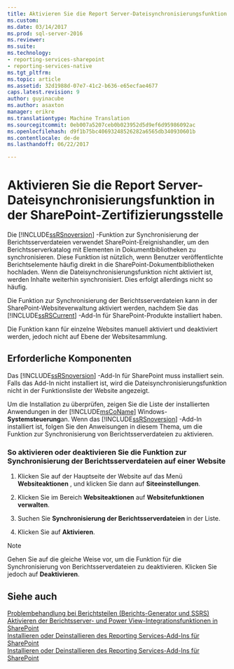 ```yaml
---
title: Aktivieren Sie die Report Server-Dateisynchronisierungsfunktion in der SharePoint-Zertifizierungsstelle | Microsoft Docs
ms.custom: 
ms.date: 03/14/2017
ms.prod: sql-server-2016
ms.reviewer: 
ms.suite: 
ms.technology:
- reporting-services-sharepoint
- reporting-services-native
ms.tgt_pltfrm: 
ms.topic: article
ms.assetid: 32d1988d-07e7-41c2-b636-e65ecfae4677
caps.latest.revision: 9
author: guyinacube
ms.author: asaxton
manager: erikre
ms.translationtype: Machine Translation
ms.sourcegitcommit: 0eb007a5207ceb0b023952d5d9ef6d95986092ac
ms.openlocfilehash: d9f1b75bc40693248526282a6565db340930601b
ms.contentlocale: de-de
ms.lasthandoff: 06/22/2017

---
```

# <a name="activate-the-report-server-file-sync-feature-in-sharepoint-ca"></a>Aktivieren Sie die Report Server-Dateisynchronisierungsfunktion in der SharePoint-Zertifizierungsstelle
  Die [!INCLUDE[ssRSnoversion](../../includes/ssrsnoversion-md.md)] -Funktion zur Synchronisierung der Berichtsserverdateien verwendet SharePoint-Ereignishandler, um den Berichtsserverkatalog mit Elementen in Dokumentbibliotheken zu synchronisieren. Diese Funktion ist nützlich, wenn Benutzer veröffentlichte Berichtselemente häufig direkt in die SharePoint-Dokumentbibliotheken hochladen. Wenn die Dateisynchronisierungsfunktion nicht aktiviert ist, werden Inhalte weiterhin synchronisiert. Dies erfolgt allerdings nicht so häufig.  
  
 Die Funktion zur Synchronisierung der Berichtsserverdateien kann in der SharePoint-Websiteverwaltung aktiviert werden, nachdem Sie das [!INCLUDE[ssRSCurrent](../../includes/ssrscurrent-md.md)] -Add-In für SharePoint-Produkte installiert haben.  
  
 Die Funktion kann für einzelne Websites manuell aktiviert und deaktiviert werden, jedoch nicht auf Ebene der Websitesammlung.  
  
## <a name="prerequisites"></a>Erforderliche Komponenten  
 Das [!INCLUDE[ssRSnoversion](../../includes/ssrsnoversion-md.md)] -Add-In für SharePoint muss installiert sein. Falls das Add-In nicht installiert ist, wird die Dateisynchronisierungsfunktion nicht in der Funktionsliste der Website angezeigt.  
  
 Um die Installation zu überprüfen, zeigen Sie die Liste der installierten Anwendungen in der [!INCLUDE[msCoName](../../includes/msconame-md.md)] Windows- **Systemsteuerung**an. Wenn das [!INCLUDE[ssRSnoversion](../../includes/ssrsnoversion-md.md)] -Add-In installiert ist, folgen Sie den Anweisungen in diesem Thema, um die Funktion zur Synchronisierung von Berichtsserverdateien zu aktivieren.  
  
### <a name="to-activate-or-deactivate-the-reporting-services-file-sync-feature-on-a-site"></a>So aktivieren oder deaktivieren Sie die Funktion zur Synchronisierung der Berichtsserverdateien auf einer Website  
  
1.  Klicken Sie auf der Hauptseite der Website auf das Menü **Websiteaktionen** , und klicken Sie dann auf **Siteeinstellungen**.  
  
2.  Klicken Sie im Bereich **Websiteaktionen** auf **Websitefunktionen verwalten**.  
  
3.  Suchen Sie **Synchronisierung der Berichtsserverdateien** in der Liste.  
  
4.  Klicken Sie auf **Aktivieren**.  
  
> [!NOTE]  
>  Gehen Sie auf die gleiche Weise vor, um die Funktion für die Synchronisierung von Berichtsserverdateien zu deaktivieren. Klicken Sie jedoch auf **Deaktivieren**.  
  
## <a name="see-also"></a>Siehe auch  
 [Problembehandlung bei Berichtsteilen (Berichts-Generator und SSRS)](http://msdn.microsoft.com/en-us/d9fe1932-46e7-421b-a8a9-4c54d9576e94)   
 [Aktivieren der Berichtsserver- und Power View-Integrationsfunktionen in SharePoint](../../reporting-services/report-server-sharepoint/site-collection-features-report-server-and-power-view.md)   
 [Installieren oder Deinstallieren des Reporting Services-Add-Ins für SharePoint](../../reporting-services/install-windows/install-or-uninstall-the-reporting-services-add-in-for-sharepoint.md)   
 [Installieren oder Deinstallieren des Reporting Services-Add-Ins für SharePoint](../../reporting-services/install-windows/install-or-uninstall-the-reporting-services-add-in-for-sharepoint.md)  
  
  
